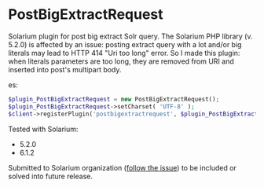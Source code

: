 # PostBigExtractRequest
Solarium plugin for post big extract Solr query. The Solarium PHP library (v. 5.2.0) is affected by an issue: posting extract query with a lot and/or big literals may lead to HTTP 414 "Uri too long" error. So I made this plugin: when literals parameters are too long, they are removed from URI and inserted into post's multipart body.

es:
```PHP
$plugin_PostBigExtractRequest = new PostBigExtractRequest();
$plugin_PostBigExtractRequest->setCharset( 'UTF-8' );
$client->registerPlugin('postbigextractrequest', $plugin_PostBigExtractRequest);
```

Tested with Solarium:
- 5.2.0
- 6.1.2

Submitted to Solarium organization
([follow the issue](https://github.com/solariumphp/solarium/issues/794)) to be included or solved into future release.
